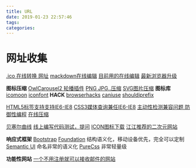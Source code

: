 ```yaml
---
title: URL
date: 2019-01-23 22:57:46
tags: 
categories:
---
```


# 网址收集
[.ico 在线转换 网址](http://www.bitbug.net)
[mackdown在线编辑](https://dillinger.io/)  [目前用的在线编辑](https://stackedit.io) 
[最新浏览器升级 ](http://browsehappy.com)

<!-- more -->
**图标压缩**
[OwlCarousel2 轮播插件](http://owlcarousel2.github.io/OwlCarousel2/)
[PNG JPG..压缩](https://tinypng.com)
[SVG图片压缩](http://iconizr.com)
**图标库**
[icomoon](https://icomoon.io)
[iconfont](http://iconfont.cn)
**HACK**
[browserhacks](http://browserhacks.com)
[caniuse](http://caniuse.com/)
[shouldiprefix](http://shouldiprefix.com)

[HTML5标签支持支持IE6-IE8](https://github.com/aFarkas/html5Shiv)
[CSS3媒体查询兼任IE6-IE8](https://github.com/scottjehl/Respond)
[主动性检测兼容问题  防御性编程](https://modernizr.com)
[在线压缩](https://javascript-minifier.com/)

[贝塞尔曲线](http://cubic-bezier.com)
[线上编写代码测试，提问](http://jsbin.com/)
[ICON图标下载](http://www.easyicon.net)
[江江推荐的二次元网站](http://danbooru.donmai.us)

**响应式框架**
[Bootstrap](http://getbootstrap.com)
[Foundation](http://foundation.zurb.com) 结构语义化，移动设备优先，完全可以定制
[Semantic UI](http://semantic-ui.com) 命名非常的语义化
[PureCss](http://Purecss.io) 非常轻量级

**功能性网站**
[一个不用注册就可以接收邮件的网站](temp-mail.org)